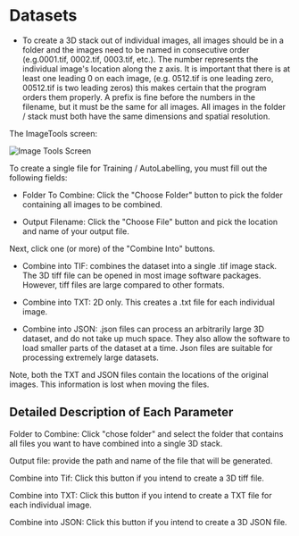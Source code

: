 # Datasets

- To create a 3D stack out of individual images, all images should be in a folder and the images need to be named in consecutive order (e.g.0001.tif, 0002.tif, 0003.tif, etc.). The number represents the individual image's location along the z axis. It is important that there is at least one leading 0 on each image, (e.g. 0512.tif is one leading zero, 00512.tif is two leading zeros) this makes certain that the program orders them properly. A prefix is fine before the numbers in the filename, but it must be the same for all images. All images in the folder / stack must both have the same dimensions and spatial resolution. 

  

The ImageTools screen: 

  

![Image Tools Screen](https://github.com/ajbrookhouse/WSU_PlantBio_ML/blob/main/screenshots/imagetoolTab.png) 

  

To create a single file for Training / AutoLabelling, you must fill out the following fields: 

  

- Folder To Combine: Click the "Choose Folder" button to pick the folder containing all images to be combined. 

- Output Filename: Click the "Choose File" button and pick the location and name of your output file. 

  

Next, click one (or more) of the "Combine Into" buttons. 

  

- Combine into TIF: combines the dataset into a single .tif image stack. The 3D tiff file can be opened in most image software packages. However, tiff files are large compared to other formats. 

- Combine into TXT: 2D only. This creates a .txt file for each individual image. 

- Combine into JSON: .json files can process an arbitrarily large 3D dataset, and do not take up much space. They also allow the software to load smaller parts of the dataset at a time. Json files are suitable for processing extremely large datasets. 

Note, both the TXT and JSON files contain the locations of the original images. This information is lost when moving the files. 


## Detailed Description of Each Parameter
Folder to Combine: Click "chose folder" and select the folder that contains all files you want to have combined into a single 3D stack.  

Output file: provide the path and name of the file that will be generated. 

Combine into Tif: Click this button if you intend to create a 3D tiff file. 

Combine into TXT: Click this button if you intend to create a TXT file for each individual image. 

Combine into JSON: Click this button if you intend to create a 3D JSON file. 
